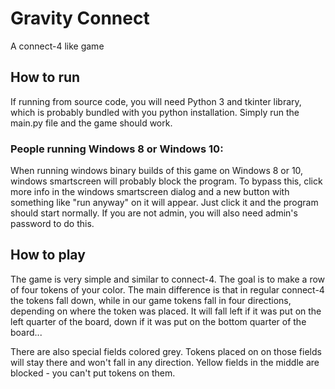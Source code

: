# Gravity Connect
A connect-4 like game

## How to run
If running from source code, you will need Python 3 and tkinter library, which is probably bundled with you python installation.
Simply run the main.py file and the game should work.

### People running Windows 8 or Windows 10:
When running windows binary builds of this game on Windows 8 or 10, windows smartscreen will probably block the program. To bypass this, click more info in the windows smartscreen dialog and a new button with something like "run anyway" on it will appear. Just click it and the program should start normally. If you are not admin, you will also need admin's password to do this.

## How to play
The game is very simple and similar to connect-4. The goal is to make a row of four tokens of your color. The main difference is that in regular connect-4 the tokens fall down, while in our game tokens fall in four directions, depending on where the token was placed. It will fall left if it was put on the left quarter of the board, down if it was put on the bottom quarter of the board... 

There are also special fields colored grey. Tokens placed on on those fields will stay there and won't fall in any direction. Yellow fields in the middle are blocked - you can't put tokens on them.
